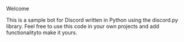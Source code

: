 Welcome

This is a sample bot for Discord written in Python using the discord.py library. Feel free to use this code in your own projects and add functionalityto make it yours.

